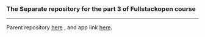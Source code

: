 ### The Separate repository for the part 3 of Fullstackopen course

---

Parent repository [here](https://github.com/ALpolymer/FullstackOpen/tree/main/Exercises/part3) , and app link [here](https://fso-part3-prod.onrender.com/).
